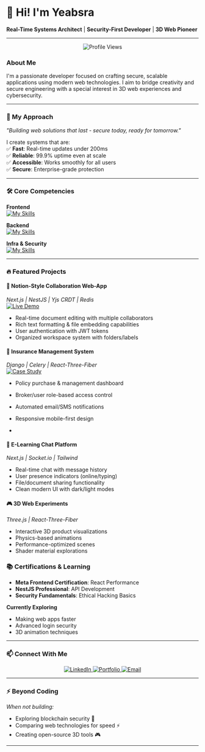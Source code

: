 # 👋 Hi! I'm Yeabsra

**Real-Time Systems Architect** | **Security-First Developer** | **3D Web Pioneer**

---
<div align="center">

![Profile Views](https://komarev.com/ghpvc/?username=CyberStackPro&color=blueviolet&style=flat-square)

</div>

### About Me

I'm a passionate developer focused on crafting secure, scalable applications using modern web technologies. I aim to bridge creativity and secure engineering with a special interest in 3D web experiences and cybersecurity.

---

### 🧠 My Approach 

*"Building web solutions that last - secure today, ready for tomorrow."*  

I create systems that are:  
✅ **Fast**: Real-time updates under 200ms  
✅ **Reliable**: 99.9% uptime even at scale  
✅ **Accessible**: Works smoothly for all users  
✅ **Secure**: Enterprise-grade protection  

---

### 🛠️ Core Competencies  
<div align="start">

**Frontend**  
[![My Skills](https://skillicons.dev/icons?i=c,js,ts,react,nextjs,threejs,tailwind,figma,electron)](https://skillicons.dev)  

**Backend**  
[![My Skills](https://skillicons.dev/icons?i=nestjs,nodejs,python,django,graphql,redis,rust)](https://skillicons.dev)  

**Infra & Security**  
[![My Skills](https://skillicons.dev/icons?i=mongodb,postgres,aws,linux,git,github)](https://skillicons.dev)  

</div>

---

### 🔥 Featured Projects  

#### 📝 **Notion-Style Collaboration Web-App**  
*Next.js | NestJS | Yjs CRDT | Redis*  
[![Live Demo](https://img.shields.io/badge/DEMO-Live-brightgreen?style=for-the-badge)](https://notion-clone.demo)  
- Real-time document editing with multiple collaborators  
- Rich text formatting & file embedding capabilities  
- User authentication with JWT tokens  
- Organized workspace system with folders/labels  

#### 🏥 **Insurance Management System**  
*Django | Celery | React-Three-Fiber*  
[![Case Study](https://img.shields.io/badge/CASE_STUDY-View-blue?style=for-the-badge)](https://github.com/CyberStackPro/insurance-platform)  
- Policy purchase & management dashboard  
- Broker/user role-based access control  
- Automated email/SMS notifications  
- Responsive mobile-first design

- 
#### 💬 **E-Learning Chat Platform**  
*Next.js | Socket.io | Tailwind*  
- Real-time chat with message history  
- User presence indicators (online/typing)  
- File/document sharing functionality  
- Clean modern UI with dark/light modes  

#### 🎮 **3D Web Experiments**  
*Three.js | React-Three-Fiber*  
- Interactive 3D product visualizations  
- Physics-based animations  
- Performance-optimized scenes  
- Shader material explorations  


### 📚 Certifications & Learning  
- **Meta Frontend Certification**: React Performance  
- **NestJS Professional**: API Development  
- **Security Fundamentals**: Ethical Hacking Basics  

**Currently Exploring**  
- Making web apps faster  
- Advanced login security  
- 3D animation techniques  

---

### 📫 Connect With Me  
<div align="center">

<a href="https://et.linkedin.com/in/yeabsra-gebriel-5b056a240" target="_blank">
  <img src="https://img.shields.io/badge/LinkedIn-0077B5?style=for-the-badge&logo=linkedin&logoColor=white" alt="LinkedIn"/>
</a>
<a href="https://www.yeabsra.com" target="_blank">
  <img src="https://img.shields.io/badge/Portfolio-000000?style=for-the-badge&logo=about.me&logoColor=white" alt="Portfolio"/>
</a>
<a href="mailto:yeabsragebriel@gmail.com">
  <img src="https://img.shields.io/badge/Email-D14836?style=for-the-badge&logo=gmail&logoColor=white" alt="Email"/>
</a>

</div>  

---

### ⚡️ Beyond Coding
*When not building:*
- Exploring blockchain security 🔐
- Comparing web technologies for speed ⚡
- Creating open-source 3D tools 🎮
---
